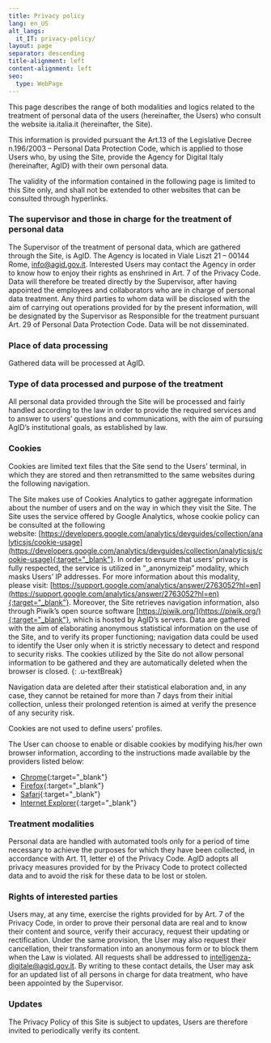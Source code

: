 ```yaml
---
title: Privacy policy
lang: en_US
alt_langs:
  it_IT: privacy-policy/
layout: page
separator: descending
title-alignment: left
content-alignment: left
seo:
  type: WebPage
---
```

This page describes the range of both modalities and logics related to the treatment of personal data of the users (hereinafter, the Users) who consult the website ia.italia.it (hereinafter, the Site).

This information is provided pursuant the Art.13 of the Legislative Decree n.196/2003 – Personal Data Protection Code, which is applied to those Users who, by using the Site, provide the Agency for Digital Italy (hereinafter, AgID) with their own personal data.

The validity of the information contained in the following page is limited to this Site only, and shall not be extended to other websites that can be consulted through hyperlinks.

### The supervisor and those in charge for the treatment of personal data
The Supervisor of the treatment of personal data, which are gathered through the Site, is AgID. The Agency is located in Viale Liszt 21 – 00144 Rome, [info@agid.gov.it](mailto:info@agid.gov.it). Interested Users may contact the Agency in order to know how to enjoy their rights as enshrined in Art. 7 of the Privacy Code. Data will therefore be treated directly by the Supervisor, after having appointed the employees and collaborators who are in charge of personal data treatment. Any third parties to whom data will be disclosed with the aim of carrying out operations provided for by the present information, will be designated by the Supervisor as Responsible for the treatment pursuant Art. 29 of Personal Data Protection Code. Data will be not disseminated.

### Place of data processing
Gathered data will be processed at AgID.

### Type of data processed and purpose of the treatment
All personal data provided through the Site will be processed and fairly handled according to the law in order to provide the required services and to answer to users’ questions and communications, with the aim of pursuing AgID’s institutional goals, as established by law.

### Cookies
Cookies are limited text files that the Site send to the Users’ terminal, in which they are stored and then retransmitted to the same websites during the following navigation.

The Site makes use of Cookies Analytics to gather aggregate information about the number of users and on the way in which they visit the Site. The Site uses the service offered by Google Analytics, whose cookie policy can be consulted at the following website: [https://developers.google.com/analytics/devguides/collection/analyticsjs/cookie-usage](https://developers.google.com/analytics/devguides/collection/analyticsjs/cookie-usage){:target="_blank"}. In order to ensure that users’ privacy is fully respected, the service is utilized in “_anonymizeip” modality, which masks Users’ IP addresses. For more information about this modality, please visit: [https://support.google.com/analytics/answer/2763052?hl=en](https://support.google.com/analytics/answer/2763052?hl=en){:target="_blank"}. Moreover, the Site retrieves navigation information, also through Piwik’s open source software [https://piwik.org/](https://piwik.org/){:target="_blank"}, which is hosted by AgID’s servers. Data are gathered with the aim of elaborating anonymous statistical information on the use of the Site, and to verify its proper functioning; navigation data could be used to identify the User only when it is strictly necessary to detect and respond to security risks. The cookies utilized by the Site do not allow personal information to be gathered and they are automatically deleted when the browser is closed.
{: .u-textBreak}

Navigation data are deleted after their statistical elaboration and, in any case, they cannot be retained for more than 7 days from their initial collection, unless their prolonged retention is aimed at verify the presence of any security risk.

Cookies are not used to define users’ profiles.

The User can choose to enable or disable cookies by modifying his/her own browser information, according to the instructions made available by the providers listed below:
- [Chrome](https://support.google.com/chrome/answer/95647?co=GENIE.Platform%3DDesktop&hl=en){:target="_blank"}
- [Firefox](https://support.mozilla.org/en-US/kb/enable-and-disable-cookies-website-preferences){:target="_blank"}
- [Safari](https://support.apple.com/en-us/HT201265){:target="_blank"}
- [Internet Explorer](https://support.microsoft.com/en-us/help/17442/windows-internet-explorer-delete-manage-cookies){:target="_blank"}

### Treatment modalities
Personal data are handled with automated tools only for a period of time necessary to achieve the purposes for which they have been collected, in accordance with Art. 11, letter e) of the Privacy Code. AgID adopts all privacy measures provided for by the Privacy Code to protect collected data and to avoid the risk for these data to be lost or stolen.

### Rights of interested parties
Users may, at any time, exercise the rights provided for by Art. 7 of the Privacy Code, in order to prove their personal data are real and to know their content and source, verify their accuracy, request their updating or rectification. Under the same provision, the User may also request their cancellation, their transformation into an anonymous form or to block them when the Law is violated. All requests shall be addressed to [intelligenza-digitale@agid.gov.it](mailto:intelligenza-digitale@agid.gov.it). By writing to these contact details, the User may ask for an updated list of all persons in charge for data treatment, who have been appointed by the Supervisor.


### Updates
The Privacy Policy of this Site is subject to updates, Users are therefore invited to periodically verify its content.
